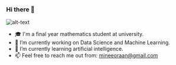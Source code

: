 ### Hi there 👋


![alt-text](https://i.pinimg.com/originals/37/88/f5/3788f590a3342071e16957d047bc43d3.gif)


- :mortar_board: I'm a final year mathematics student at university.
- 🔭 I’m currently working on Data Science and Machine Learning.
- 🌱 I’m currently learning artificial intelligence.
- 📫 Feel free to reach me out from: mineeoraan@gmail.com

